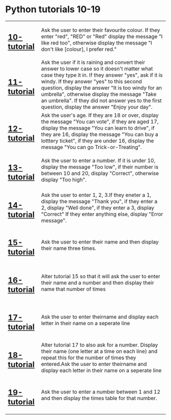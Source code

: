 <h1>Python tutorials 10-19</h1>

<table>
    <tr>
        <td><h2><a href="https://github.com/LivingDemonness28/python_tutorials/blob/main/tutorials_10-19/10-tutorial.ipynb">10-tutorial</a></h2></td>
        <td>Ask the user to enter their favourite colour. If they enter "red", "RED" or "Red" display the message "I like red too", otherwise display the message "I don't like [colour], I prefer red."</td>
    </tr>
    <tr>
        <td><h2><a href="https://github.com/LivingDemonness28/python_tutorials/blob/main/tutorials_10-19/11-tutorial.ipynb">11-tutorial</a></h2></td>
        <td>Ask the user if it is raining and convert their answer to lower case so it doesn't matter what case they type it in. If they answer "yes", ask if it is windy. If they answer "yes" to this second question, display the answer "It is too windy for an umbrella", otherwise display the message "Take an umbrella". If they did not answer yes to the first question, display the answer "Enjoy your day".</td>
    </tr>
    <tr>
        <td><h2><a href="https://github.com/LivingDemonness28/python_tutorials/blob/main/tutorials_10-19/12-tutorial.ipynb">12-tutorial</a></h2></td>
        <td>Ask the user's age. If they are 18 or over, display the message "You can vote", if they are aged 17, display the message "You can learn to drive", if they are 16, display the message "You can buy a lotttery ticket", if they are under 16, display the message "You can go Trick-or-Treating".</td>
    </tr>
    <tr>
        <td><h2><a href="https://github.com/LivingDemonness28/python_tutorials/blob/main/tutorials_10-19/13-tutorial.ipynb">13-tutorial</a></h2></td>
        <td>Ask the user to enter a number. If it is under 10, display the message "Too low", if their number is between 10 and 20, display "Correct", otherwise display "Too high".</td>
    </tr>
    <tr>
        <td><h2><a href="https://github.com/LivingDemonness28/python_tutorials/blob/main/tutorials_10-19/14-tutorial.ipynb">14-tutorial</a></h2></td>
        <td>Ask the user to enter 1, 2, 3.If they eneter a 1, display the message "Thank you", if they enter a 2, display "Well done", if they enter a 3, display "Correct" If they enter anything else, display "Error message".</td>
    </tr>
    <tr>
        <td><h2><a href="https://github.com/LivingDemonness28/python_tutorials/blob/main/tutorials_10-19/15-tutorial.ipynb">15-tutorial</a></h2></td>
        <td>Ask the user to enter their name and then display their name three times.</td>
    </tr>
    <tr>
        <td><h2><a href="https://github.com/LivingDemonness28/python_tutorials/blob/main/tutorials_10-19/16-tutorial.ipynb">16-tutorial</a></h2></td>
        <td>Alter tutorial 15 so that it will ask the user to enter their name and a number and then display their name that number of times</td>
    </tr>
    <tr>
        <td><h2><a href="https://github.com/LivingDemonness28/python_tutorials/blob/main/tutorials_10-19/17-tutorial.ipynb">17-tutorial</a></h2></td>
        <td>Ask the user to enter theirname and display each letter in their name on a seperate line</td>
    </tr>
    <tr>
        <td><h2><a href="https://github.com/LivingDemonness28/python_tutorials/blob/main/tutorials_10-19/18-tutorial.ipynb">18-tutorial</a></h2></td>
        <td>Alter tutorial 17 to also ask for a number. Display their name (one letter at a time on each line) and repeat this for the number of times they entered.Ask the user to enter theirname and display each letter in their name on a seperate line</td>
    </tr>
    <tr>
        <td><h2><a href="https://github.com/LivingDemonness28/python_tutorials/blob/main/tutorials_10-19/19-tutorial.ipynb">19-tutorial</a></h2></td>
        <td>Ask the user to enter a number between 1 and 12  and then display the times table for that number.</td>
    </tr>
</table>
